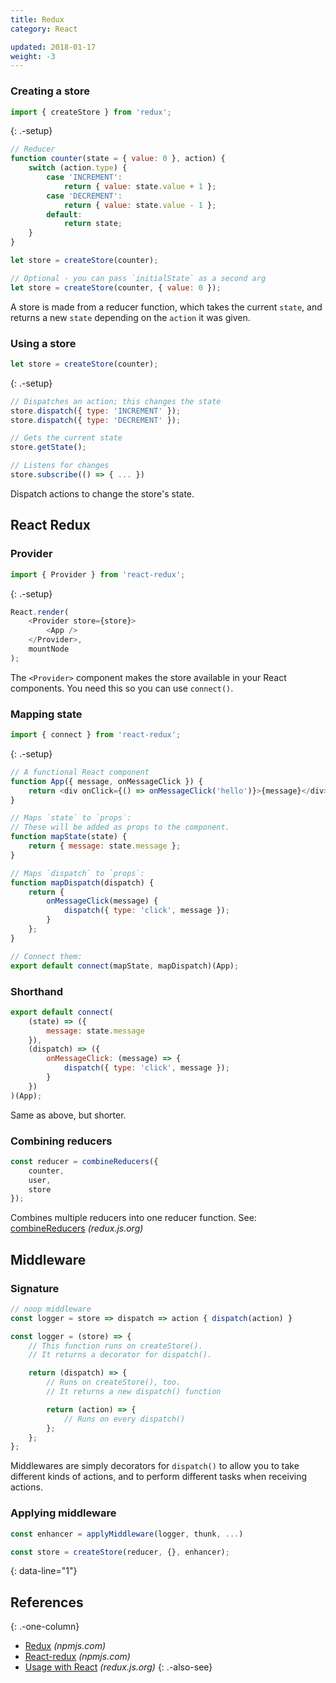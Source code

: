 ```yaml
---
title: Redux
category: React

updated: 2018-01-17
weight: -3
---
```


### Creating a store

```js
import { createStore } from 'redux';
```

{: .-setup}

```js
// Reducer
function counter(state = { value: 0 }, action) {
    switch (action.type) {
        case 'INCREMENT':
            return { value: state.value + 1 };
        case 'DECREMENT':
            return { value: state.value - 1 };
        default:
            return state;
    }
}
```

```js
let store = createStore(counter);
```

```js
// Optional - you can pass `initialState` as a second arg
let store = createStore(counter, { value: 0 });
```

A store is made from a reducer function, which takes the current `state`, and
returns a new `state` depending on the `action` it was given.

### Using a store

```js
let store = createStore(counter);
```

{: .-setup}

```js
// Dispatches an action; this changes the state
store.dispatch({ type: 'INCREMENT' });
store.dispatch({ type: 'DECREMENT' });
```

```js
// Gets the current state
store.getState();
```

```js
// Listens for changes
store.subscribe(() => { ... })
```

Dispatch actions to change the store's state.

## React Redux

### Provider

```js
import { Provider } from 'react-redux';
```

{: .-setup}

```js
React.render(
    <Provider store={store}>
        <App />
    </Provider>,
    mountNode
);
```

The `<Provider>` component makes the store available in your React components. You need this so you can use `connect()`.

### Mapping state

```js
import { connect } from 'react-redux';
```

{: .-setup}

```js
// A functional React component
function App({ message, onMessageClick }) {
    return <div onClick={() => onMessageClick('hello')}>{message}</div>;
}
```

```js
// Maps `state` to `props`:
// These will be added as props to the component.
function mapState(state) {
    return { message: state.message };
}

// Maps `dispatch` to `props`:
function mapDispatch(dispatch) {
    return {
        onMessageClick(message) {
            dispatch({ type: 'click', message });
        }
    };
}

// Connect them:
export default connect(mapState, mapDispatch)(App);
```

### Shorthand

```js
export default connect(
    (state) => ({
        message: state.message
    }),
    (dispatch) => ({
        onMessageClick: (message) => {
            dispatch({ type: 'click', message });
        }
    })
)(App);
```

Same as above, but shorter.

### Combining reducers

```js
const reducer = combineReducers({
    counter,
    user,
    store
});
```

Combines multiple reducers into one reducer function. See: [combineReducers](https://redux.js.org/docs/api/combineReducers.html) _(redux.js.org)_

## Middleware

### Signature

```js
// noop middleware
const logger = store => dispatch => action { dispatch(action) }
```

```js
const logger = (store) => {
    // This function runs on createStore().
    // It returns a decorator for dispatch().

    return (dispatch) => {
        // Runs on createStore(), too.
        // It returns a new dispatch() function

        return (action) => {
            // Runs on every dispatch()
        };
    };
};
```

Middlewares are simply decorators for `dispatch()` to allow you to take
different kinds of actions, and to perform different tasks when receiving
actions.

### Applying middleware

```js
const enhancer = applyMiddleware(logger, thunk, ...)
```

```js
const store = createStore(reducer, {}, enhancer);
```

{: data-line="1"}

## References

{: .-one-column}

- [Redux](https://www.npmjs.com/package/redux) _(npmjs.com)_
- [React-redux](https://www.npmjs.com/package/react-redux) _(npmjs.com)_
- [Usage with React](http://redux.js.org/docs/basics/UsageWithReact.html) _(redux.js.org)_
    {: .-also-see}
